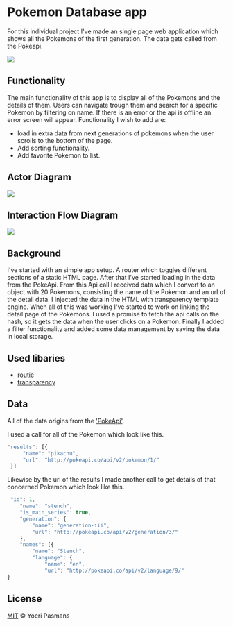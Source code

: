 # Pokemon Database app

For this individual project I've made an single page web application which shows all the Pokemons of the first generation. The data gets called from the Pokéapi.

![][cover]

## Functionality

The main functionality of this app is to display all of the Pokemons and the details of them. Users can navigate trough them and search for a specific Pokemon by filtering on name. If there is an error or the api is offline an error screen will appear. Functionality I wish to add are:

- load in extra data from next generations of pokemons when the user scrolls to the bottom of the page.
- Add sorting functionality.
- Add favorite Pokemon to list.

## Actor Diagram

![][actor]

## Interaction Flow Diagram

![][interaction]

## Background

I've started with an simple app setup. A router which toggles different sections of a static HTML page. After that I've started loading in the data from the PokeApi. From this Api call I received data which I convert to an object with 20 Pokemons, consisting the name of the Pokemon and an url of the detail data. I injected the data in the HTML with transparency template engine. When all of this was working I've started to work on linking the detail page of the Pokemons. I used a promise to fetch the api calls on the hash, so it gets the data when the user clicks on a Pokemon. Finally I added a filter functionality and added some data management by saving the data in local storage.

## Used libaries

- [routie](https://github.com/jgallen23/routie)
- [transparency](https://github.com/leonidas/transparency)

## Data

All of the data origins from the ['PokeApi'](https://pokeapi.co/).

I used a call for all of the Pokemon which look like this.
```javascript
"results": [{
	 "name": "pikachu",
	 "url": "http://pokeapi.co/api/v2/pokemon/1/"
 }]
 ```

 Likewise by the url of the results I made another call to get details of that concerned Pokemon which look like this.

```javascript
 "id": 1,
    "name": "stench",
    "is_main_series": true,
    "generation": {
        "name": "generation-iii",
        "url": "http://pokeapi.co/api/v2/generation/3/"
    },
    "names": [{
        "name": "Stench",
        "language": {
            "name": "en",
            "url": "http://pokeapi.co/api/v2/language/9/"
}
 ```

## License

[MIT](https://opensource.org/licenses/MIT) © Yoeri Pasmans

[cover]: img/preview.png
[actor]: img/object.png
[interaction]: img/interaction.png
